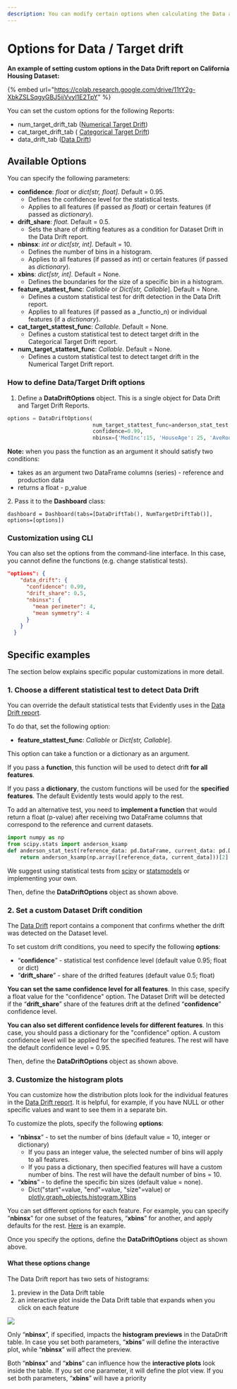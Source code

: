 ```yaml
---
description: You can modify certain options when calculating the Data and Target drift.
---
```


# Options for Data / Target drift

**An example of setting custom options in the Data Drift report on California Housing Dataset:**

{% embed url="https://colab.research.google.com/drive/11tY2g-XbkZSLSqgyGBJ5ijVvyl1E2TpY" %}

You can set the custom options for the following Reports:

* num\_target\_drift\_tab ([Numerical Target Drift](../reports/num-target-drift.md))
* cat\_target\_drift\_tab ( [Categorical Target Drift](../reports/categorical-target-drift.md))
* data\_drift\_tab ([Data Drift](../reports/data-drift.md))

## Available Options

You can specify the following parameters:

* **confidence**: _float_ or _dict\[str, float]._ Default = 0.95.
  * Defines the confidence level for the statistical tests.
  * Applies to all features (if passed as _float_) or certain features (if passed as _dictionary_).
* **drift\_share**: _float._ Default = 0.5.
  * Sets the share of drifting features as a condition for Dataset Drift in the Data Drift report.
* **nbinsx**: _int or dict\[str, int]._ Default = 10.
  * Defines the number of bins in a histogram. 
  * Applies to all features (if passed as _int_) or certain features (if passed as _dictionary_).
* **xbins**: _dict\[str, int]._ Default = None.
  * Defines the boundaries for the size of a specific bin in a histogram.
* **feature\_stattest\_func**: _Callable_ or _Dict\[str, Callable_].  Default = None.
  * Defines a custom statistical test for drift detection in the Data Drift report.
  * Applies to all features (if passed as a _functio_n) or individual features (if a _dictionary_).
* **cat\_target\_stattest\_func**: _Callable._ Default = None.
  * Defines a custom statistical test to detect target drift in the Categorical Target Drift report.
* **num\_target\_stattest\_func**: _Callable._ Default = None.
  * Defines a custom statistical test to detect target drift in the Numerical Target Drift report.

### How to define Data/Target Drift options

1. Define a **DataDriftOptions** object. This is a single object for Data Drift and Target Drift Reports.

```python
options = DataDriftOptions(
                           num_target_stattest_func=anderson_stat_test, 
                           confidence=0.99, 
                           nbinsx={'MedInc':15, 'HouseAge': 25, 'AveRooms':20})
```

**Note:** when you pass the function as an argument it should satisfy two conditions:

* takes as an argument two DataFrame columns (series) - reference and production data
* returns a float - p\_value

2\. Pass it to the **Dashboard** class:

```
dashboard = Dashboard(tabs=[DataDriftTab(), NumTargetDriftTab()], 
options=[options])
```

### **Customization using CLI**

You can also set the options from the command-line interface. In this case, you cannot define the functions (e.g. change statistical tests). 

```json
"options": {
    "data_drift": {
      "confidence": 0.99,
      "drift_share": 0.5,
      "nbinsx": {
        "mean perimeter": 4,
        "mean symmetry": 4
      }
    }
  }
```

## Specific examples

The section below explains specific popular customizations in more detail.

### **1. Choose a different statistical test to detect Data Drift**

You can override the default statistical tests that Evidently uses in the [Data Drift report](../reports/data-drift.md). &#x20;

To do that, set the following option:

* **feature\_stattest\_func**: _Callable_ or _Dict\[str, Callable_]. 

This option can take a function or a dictionary as an argument.

If you pass a **function**, this function will be used to detect drift **for all features**.

If you pass a **dictionary**, the custom functions will be used for the **specified features**. The default Evidently tests would apply to the rest.

To add an alternative test, you need to **implement a function** that would return a float (p-value) after receiving two DataFrame columns that correspond to the reference and current datasets.

```python
import numpy as np 
from scipy.stats import anderson_ksamp
def anderson_stat_test(reference_data: pd.DataFrame, current_data: pd.DataFrame):
    return anderson_ksamp(np.array([reference_data, current_data]))[2]
```

We suggest using statistical tests from [scipy](https://docs.scipy.org/doc/scipy/reference/stats.html#statistical-tests) or [statsmodels](https://www.statsmodels.org/stable/stats.html) or implementing your own.

Then, define the **DataDriftOptions** object as shown above.

### **2. Set a custom Dataset Drift condition**

The [Data Drift](../reports/data-drift.md) report contains a component that confirms whether the drift was detected on the Dataset level.

To set custom drift conditions, you need to specify the following **options**:

* “**confidence**” - statistical test confidence level (default value 0.95; float or dict)
* “**drift\_share**” - share of the drifted features (default value 0.5; float)

**You can set the same confidence level for all features**. In this case, specify a float value for the "confidence" option. The Dataset Drift will be detected if the “**drift\_share**” share of the features drift at the defined “**confidence**” confidence level.

**You can also set different confidence levels for different features**. In this case, you should pass a dictionary for the "confidence" option. A custom confidence level will be applied for the specified features. The rest will have the default confidence level = 0.95.

Then, define the **DataDriftOptions** object as shown above.

### 3. Customize the histogram plots

You can customize how the distribution plots look for the individual features in the [Data Drift report](../reports/data-drift.md). It is helpful, for example, if you have NULL or other specific values and want to see them in a separate bin.

To customize the plots, specify the following **options**:

* “**nbinsx**” - to set the number of bins (default value = 10, integer or dictionary)
  * If you pass an integer value, the selected number of bins will apply to all features.
  * If you pass a dictionary, then specified features will have a custom number of bins. The rest will have the default number of bins = 10.
* “**xbins**” - to define the specific bin sizes (default value = none).&#x20;
  * Dict("start"=value, "end"=value, "size"=value) or [plotly.graph\_objects.histogram.XBins](https://plotly.github.io/plotly.py-docs/generated/plotly.graph\_objects.histogram.html#plotly.graph\_objects.histogram.XBins)

You can set different options for each feature. For example, you can specify “**nbinsx**” for one subset of the features, “**xbins**” for another, and apply defaults for the rest. [Here](../../../../examples/how_to_questions/drift_dashboard_with_options_california_housing.ipynb) is an example.

Once you specify the options, define the **DataDriftOptions** object as shown above.

#### What these options change

The Data Drift report has two sets of histograms:

1. preview in the Data Drift table
2. an interactive plot inside the Data Drift table that expands when you click on each feature

![](<../.gitbook/assets/Screenshot 2021-09-07 at 23.54.08.png>)

Only “**nbinsx**”, if specified, impacts the **histogram previews** in the DataDrift table. In case you set both parameters, “**xbins**” will define the interactive plot, while “**nbinsx**” will affect the preview.

Both “**nbinsx**” and “**xbins**” can influence how the **interactive plots** look inside the table. If you set one parameter, it will define the plot view. If you set both parameters, “**xbins**” will have a priority

##
